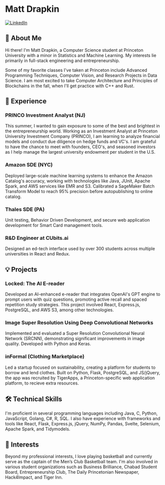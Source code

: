 # Matt Drapkin

[![LinkedIn](https://img.shields.io/badge/LinkedIn-mattdrapkin-blue)](https://linkedin.com/in/mattdrapkin)

## 👋 About Me

Hi there! I'm Matt Drapkin, a Computer Science student at Princeton University with a minor in Statistics and Machine Learning. My interests lie primarily in full-stack engineering and entrepreneurship.

Some of my favorite classes I've taken at Princeton include Advanced Programming Techniques, Computer Vision, and Research Projects in Data Science. I am most excited to take Computer Architecture and Principles of Blockchains in the fall, when I'll get practice with C++ and Rust.

## 💼 Experience

### PRINCO Investment Analyst (NJ)
This summer, I wanted to gain exposure to some of the best and brightest in the entrepreneurship world. Working as an Investment Analyst at Princeton University Investment Company (PRINCO), I am learning to analyze financial models and conduct due diligence on hedge funds and VC's. I am grateful to have the chance to meet with founders, CEO's, and seasoned investors as I help manage the largest university endowment per student in the U.S.

### Amazon SDE (NYC)
Deployed large-scale machine learning systems to enhance the Amazon Catalog's accuracy, working with technologies like Java, JUnit, Apache Spark, and AWS services like EMR and S3. Calibrated a SageMaker Batch Transform Model to reach 95% precision before autopublishing to online catalog.

### Thales SDE (PA)
Unit testing, Behavior Driven Development, and secure web application development for Smart Card management tools.

### R&D Engineer at CUbits.ai
Designed an ed-tech interface used by over 300 students across multiple universities in React and Redux.

## 💡 Projects

### Locked: The AI E-reader
Developed an AI-enhanced e-reader that integrates OpenAI's GPT engine to prompt users with quiz questions, promoting active recall and spaced repetition study strategies. This project involved React, Express.js, PostgreSQL, and AWS S3, among other technologies.

### Image Super Resolution Using Deep Convolutional Networks
Implemented and evaluated a Super Resolution Convolutional Neural Network (SRCNN), demonstrating significant improvements in image quality. Developed with Python and Keras.

### inFormal (Clothing Marketplace)
Led a startup focused on sustainability, creating a platform for students to borrow and lend clothes. Built on Python, Flask, PostgreSQL, and JS/jQuery, the app was recruited by TigerApps, a Princeton-specific web application platform, to recieve extra resources.

## 🛠️ Technical Skills

I'm proficient in several programming languages including Java, C, Python, JavaScript, Golang, C#, R, SQL. I also have experience with frameworks and tools like React, Flask, Express.js, jQuery, NumPy, Pandas, Svelte, Selenium, Apache Spark, and Tidymodels.

## 🌟 Interests

Beyond my professional interests, I love playing basketball and currently serve as the captain of the Men’s Club Basketball team. I'm also involved in various student organizations such as Business Brilliance, Chabad Student Board, Entrepreneurship Club, The Daily Princetonian Newspaper, Hack4Impact, and Tiger Inn.
